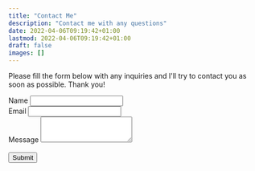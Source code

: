 ```yaml
---
title: "Contact Me"
description: "Contact me with any questions"
date: 2022-04-06T09:19:42+01:00
lastmod: 2022-04-06T09:19:42+01:00
draft: false
images: []
---
```


Please fill the form below with any inquiries and I'll try to contact you as soon as possible. Thank you!


<div style="body{color:#000;}">
<form action="https://formspree.io/f/xpzbnnwe" method="POST">
  <div class="form-group">
    <label for="name">Name</label>
    <input id="name" type="text" name="name" class="form-control" required />
  </div>
  <div class="form-group">
    <label for="email">Email</label>
    <input id="email" type="email" name="email" class="form-control" required />
  </div>
  <div class="form-group">
    <label for="message">Message</label>
    <textarea id="message" name="message" rows="3" class="form-control" required></textarea>
  </div><br />
    <button type="submit" class="btn btn-primary">Submit</button>
</form>
</div>